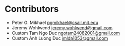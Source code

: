# Contributors

* Peter G. Mikhael <pgmikhael@csail.mit.edu>
* Jeremy Wohlwend <jeremy.wohlwend@gmail.com>
* Custom Tam Ngo Duc <ngotam24082001@gmail.com>
* Custom Anh Luong Duc <imlda1053@gmail.com>
